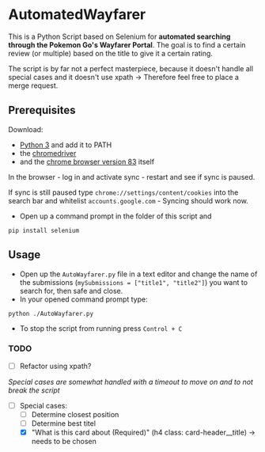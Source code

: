 # AutomatedWayfarer
This is a Python Script based on Selenium for **automated searching through the Pokemon Go's Wayfarer Portal**. The goal is to find a certain review (or multiple) based on the title to give it a certain rating.

The script is by far not a perfect masterpiece, because it doesn't handle all special cases and it doesn't use xpath -> Therefore feel free to place a merge request.

## Prerequisites
Download: 
- [Python 3](https://www.python.org/downloads/) and add it to PATH
- the [chromedriver](https://chromedriver.chromium.org/downloads)
- and the [chrome browser version 83](https://www.google.com/chrome/) itself

In the browser - log in and activate sync - restart and see if sync is paused. 

If sync is still paused type ```chrome://settings/content/cookies``` into the search bar and whitelist ```accounts.google.com``` - Syncing should work now.
- Open up a command prompt in the folder of this script and  
```
pip install selenium
```

## Usage
- Open up the ```AutoWayfarer.py``` file in a text editor and change the name of the submissions (```mySubmissions = ["title1", "title2"]```) you want to search for, then safe and close.
- In your opened command prompt type:

```
python ./AutoWayfarer.py
```
- To stop the script from running press ```Control + C```

### TODO

- [ ] Refactor using xpath?

*Special cases are somewhat handled with a timeout to move on and to not break the script*

- [ ] Special cases:
  - [ ] Determine closest position
  - [ ] Determine best titel
  - [x] "What is this card about (Required)" (h4 class: card-header__title) -> needs to be chosen